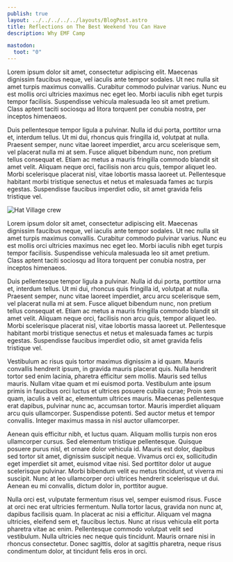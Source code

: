 ```yaml
---
publish: true
layout: ../../../../../layouts/BlogPost.astro
title: Reflections on The Best Weekend You Can Have
description: Why EMF Camp

mastodon:
  toot: "0"
---
```


Lorem ipsum dolor sit amet, consectetur adipiscing elit. Maecenas dignissim faucibus neque, vel iaculis ante tempor sodales. Ut nec nulla sit amet turpis maximus convallis. Curabitur commodo pulvinar varius. Nunc eu est mollis orci ultricies maximus nec eget leo. Morbi iaculis nibh eget turpis tempor facilisis. Suspendisse vehicula malesuada leo sit amet pretium. Class aptent taciti sociosqu ad litora torquent per conubia nostra, per inceptos himenaeos.

Duis pellentesque tempor ligula a pulvinar. Nulla id dui porta, porttitor urna et, interdum tellus. Ut mi dui, rhoncus quis fringilla id, volutpat at nulla. Praesent semper, nunc vitae laoreet imperdiet, arcu arcu scelerisque sem, vel placerat nulla mi at sem. Fusce aliquet bibendum nunc, non pretium tellus consequat et. Etiam ac metus a mauris fringilla commodo blandit sit amet velit. Aliquam neque orci, facilisis non arcu quis, tempor aliquet leo. Morbi scelerisque placerat nisl, vitae lobortis massa laoreet ut. Pellentesque habitant morbi tristique senectus et netus et malesuada fames ac turpis egestas. Suspendisse faucibus imperdiet odio, sit amet gravida felis tristique vel.

![Hat Village crew](/assets/blog-images/2024/06/04/hat-village.jpeg)

Lorem ipsum dolor sit amet, consectetur adipiscing elit. Maecenas dignissim faucibus neque, vel iaculis ante tempor sodales. Ut nec nulla sit amet turpis maximus convallis. Curabitur commodo pulvinar varius. Nunc eu est mollis orci ultricies maximus nec eget leo. Morbi iaculis nibh eget turpis tempor facilisis. Suspendisse vehicula malesuada leo sit amet pretium. Class aptent taciti sociosqu ad litora torquent per conubia nostra, per inceptos himenaeos.

Duis pellentesque tempor ligula a pulvinar. Nulla id dui porta, porttitor urna et, interdum tellus. Ut mi dui, rhoncus quis fringilla id, volutpat at nulla. Praesent semper, nunc vitae laoreet imperdiet, arcu arcu scelerisque sem, vel placerat nulla mi at sem. Fusce aliquet bibendum nunc, non pretium tellus consequat et. Etiam ac metus a mauris fringilla commodo blandit sit amet velit. Aliquam neque orci, facilisis non arcu quis, tempor aliquet leo. Morbi scelerisque placerat nisl, vitae lobortis massa laoreet ut. Pellentesque habitant morbi tristique senectus et netus et malesuada fames ac turpis egestas. Suspendisse faucibus imperdiet odio, sit amet gravida felis tristique vel.

Vestibulum ac risus quis tortor maximus dignissim a id quam. Mauris convallis hendrerit ipsum, in gravida mauris placerat quis. Nulla hendrerit tortor sed enim lacinia, pharetra efficitur sem mollis. Mauris sed tellus mauris. Nullam vitae quam et mi euismod porta. Vestibulum ante ipsum primis in faucibus orci luctus et ultrices posuere cubilia curae; Proin sem quam, iaculis a velit ac, elementum ultrices mauris. Maecenas pellentesque erat dapibus, pulvinar nunc ac, accumsan tortor. Mauris imperdiet aliquam arcu quis ullamcorper. Suspendisse potenti. Sed auctor metus et tempor convallis. Integer maximus massa in nisl auctor ullamcorper.

Aenean quis efficitur nibh, et luctus quam. Aliquam mollis turpis non eros ullamcorper cursus. Sed elementum tristique pellentesque. Quisque posuere purus nisl, et ornare dolor vehicula id. Mauris est dolor, dapibus sed tortor sit amet, dignissim suscipit neque. Vivamus orci ex, sollicitudin eget imperdiet sit amet, euismod vitae nisi. Sed porttitor dolor ut augue scelerisque pulvinar. Morbi bibendum velit eu metus tincidunt, ut viverra mi suscipit. Nunc at leo ullamcorper orci ultrices hendrerit scelerisque ut dui. Aenean eu mi convallis, dictum dolor in, porttitor augue.

Nulla orci est, vulputate fermentum risus vel, semper euismod risus. Fusce at orci nec erat ultricies fermentum. Nulla tortor lacus, gravida non nunc at, dapibus facilisis quam. In placerat ac nisi a efficitur. Aliquam vel magna ultricies, eleifend sem et, faucibus lectus. Nunc at risus vehicula elit porta pharetra vitae ac enim. Pellentesque commodo volutpat velit sed vestibulum. Nulla ultricies nec neque quis tincidunt. Mauris ornare nisi in rhoncus consectetur. Donec sagittis, dolor at sagittis pharetra, neque risus condimentum dolor, at tincidunt felis eros in orci.
